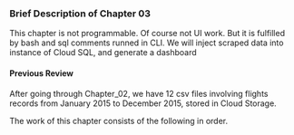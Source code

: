 ### Brief Description of Chapter 03
This chapter is not programmable. Of course not UI work. But it is fulfilled by bash and sql comments runned in CLI. We will
inject scraped data into instance of Cloud SQL, and generate a dashboard 

#### Previous Review
After going through Chapter_02, we have 12 csv files involving flights records from January 2015 to December 2015, stored 
in Cloud Storage. 



The work of this chapter consists of the following in order.

####
